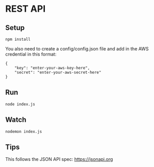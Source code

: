 # REST API
## Setup
```
npm install
```

You also need to create a config/config.json file and add in the AWS credential in this format:

```
{
    "key": "enter-your-aws-key-here",
    "secret": "enter-your-aws-secret-here"
}
```

## Run
```
node index.js
```

## Watch
```
nodemon index.js
```


## Tips
This follows the JSON API spec: https://jsonapi.org